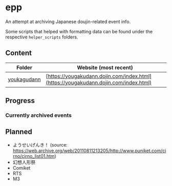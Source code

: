 # epp

An attempt at archiving Japanese doujin-related event info. 

Some scripts that helped with formatting data can be found under the respective `helper_scripts` folders.

## Content

| Folder | Website (most recent) |
| ------ | --------------------- |
| [youkagudann](./databases/yougakudann/) | [https://yougakudann.dojin.com/index.html](https://yougakudann.dojin.com/index.html) |

## Progress

### Currently archived events

## Planned

* ようせいげんき！ (source: https://web.archive.org/web/20110811213205/http://www.puniket.com/cirno/cirno_list01.htm)
* 幻想人形祭
* Comiket
* RTS
* M3